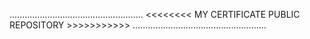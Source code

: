 
.....................................................
<<<<<<<< MY CERTIFICATE PUBLIC REPOSITORY >>>>>>>>>>>
.....................................................
